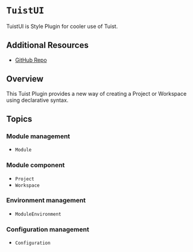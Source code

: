 # ``TuistUI``

TuistUI is Style Plugin for cooler use of Tuist.

## Additional Resources

- [GitHub Repo](https://github.com/jihoonahn/tuistui)

## Overview

This Tuist Plugin provides a new way of creating a Project or Workspace using declarative syntax.


## Topics

### Module management
- ``Module``

### Module component
- ``Project``
- ``Workspace``

### Environment management
- ``ModuleEnvironment``

### Configuration management
- ``Configuration``
